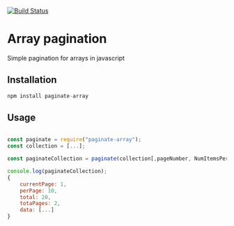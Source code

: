 [![Build Status](https://semaphoreci.com/api/v1/netanel7799/paginate-array/branches/master/badge.svg)](https://semaphoreci.com/netanel7799/paginate-array)

# Array pagination

Simple pagination for arrays in javascript
## Installation
```js
npm install paginate-array
```

## Usage

```js

const paginate = require("paginate-array");
const collection = [...];

const paginateCollection = paginate(collection[,pageNumber, NumItemsPerPage]);

console.log(paginateCollection);
{
    currentPage: 1,
    perPage: 10,
    total: 20,
    totaPages: 2,
    data: [...]
}
```
